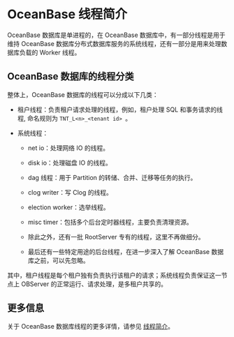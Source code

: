 OceanBase 线程简介 
===================================

OceanBase 数据库是单进程的，在 OceanBase 数据库中，有一部分线程是用于维持 OceanBase 数据库分布式数据库服务的系统线程，还有一部分是用来处理数据库负载的 Worker 线程。

OceanBase 数据库的线程分类 
---------------------------------------

整体上，OceanBase 数据库的线程可以分成以下几类：

* 租户线程：负责租户请求处理的线程，例如，租户处理 SQL 和事务请求的线程, 命名规则为 `TNT_L<n>_<tenant id> `。

  

* 系统线程： 

  * net io：处理网络 IO 的线程。

    
  
  * disk io：处理磁盘 IO 的线程。

    
  
  * dag 线程：用于 Partition 的转储、合并、迁移等任务的执行。

    
  
  * clog writer：写 Clog 的线程。

    
  
  * election worker：选举线程。

    
  
  * misc timer：包括多个后台定时器线程，主要负责清理资源。

    
  
  * 除此之外，还有一批 RootServer 专有的线程，这里不再做细分。

    
  
  * 最后还有一些特定用途的后台线程，在进一步深入了解 OceanBase 数据库之前，可以先忽略。

    
  

  




其中，租户线程是每个租户独有负责执行该租户的请求；系统线程负责保证这一节点上 OBServer 的正常运行、请求处理，是多租户共享的。

更多信息 
-------------------------

关于 OceanBase 数据库线程的更多详情，请参见 [线程简介](/zh-CN/2.concepts-of-oceanbase-database-system/11.observer-node-architecture/3.observer-thread-model/1.thread-introduction.md)。
